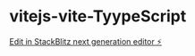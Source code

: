 # vitejs-vite-TyypeScript

[Edit in StackBlitz next generation editor ⚡️](https://stackblitz.com/~/github.com/Jrgil20/vitejs-vite-TyypeScript)